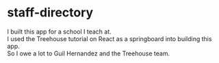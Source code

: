 # staff-directory

I built this app for a school I teach at.  
I used the Treehouse tutorial on React as a springboard into building this app.  
So I owe a lot to Guil Hernandez and the Treehouse team.  

